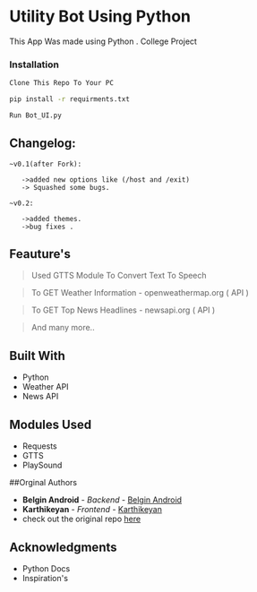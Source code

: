 # Utility Bot Using Python

This App Was made using Python . College Project

### Installation

```sh
Clone This Repo To Your PC
```

```sh
pip install -r requirments.txt
```

```sh
Run Bot_UI.py
```
## Changelog:
    ~v0.1(after Fork):

       ->added new options like (/host and /exit)
       -> Squashed some bugs.

    ~v0.2:

       ->added themes.
       ->bug fixes .

## Feauture's

> Used GTTS Module To Convert Text To Speech

> To GET Weather Information - openweathermap.org ( API )

> To GET Top News Headlines  - newsapi.org ( API )

> And many more..

## Built With

* Python
* Weather API
* News API

## Modules Used

* Requests
* GTTS
* PlaySound

##Orginal Authors

* **Belgin Android** - *Backend* - [Belgin Android](https://github.com/Belgin-Android)
* **Karthikeyan** - *Frontend* - [Karthikeyan](https://github.com/karthikeyan-17)
* check out the original repo [here](https://github.com/Belgin-Android/Utility_Bot_In_Python)


## Acknowledgments

* Python Docs
* Inspiration's
